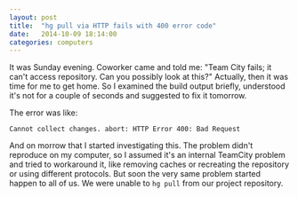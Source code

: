 ```yaml
---
layout: post
title:  "hg pull via HTTP fails with 400 error code"
date:   2014-10-09 18:14:00
categories: computers
---
```


It was Sunday evening. Coworker came and told me: "Team City fails; it can't
access repository. Can you possibly look at this?" Actually, then it was time
for me to get home. So I examined the build output briefly, understood it's not
for a couple of seconds and suggested to fix it tomorrow.

The error was like:

    Cannot collect changes. abort: HTTP Error 400: Bad Request

And on morrow that I started investigating this. The problem didn't reproduce
on my computer, so I assumed it's an internal TeamCity problem and tried to
workaround it, like removing caches or recreating the repository or using
different protocols. But soon the very same problem started happen to all of us.
We were unable to `hg pull` from our project repository.

